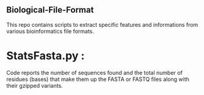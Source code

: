 ## Biological-File-Format

This repo contains scripts to extract specific features and informations from various bioinformatics file formats.

# StatsFasta.py : 
Code reports the number of sequences found and the total number of residues (bases) that make them up the FASTA or FASTQ files along with their gzipped variants.